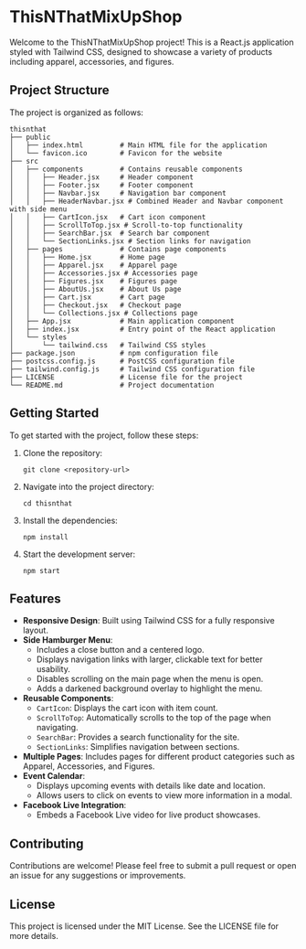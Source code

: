# ThisNThatMixUpShop

Welcome to the ThisNThatMixUpShop project! This is a React.js application styled with Tailwind CSS, designed to showcase a variety of products including apparel, accessories, and figures.

## Project Structure

The project is organized as follows:

```
thisnthat
├── public
│   ├── index.html         # Main HTML file for the application
│   └── favicon.ico        # Favicon for the website
├── src
│   ├── components         # Contains reusable components
│   │   ├── Header.jsx     # Header component
│   │   ├── Footer.jsx     # Footer component
│   │   ├── Navbar.jsx     # Navigation bar component
│   │   ├── HeaderNavbar.jsx # Combined Header and Navbar component with side menu
│   │   ├── CartIcon.jsx   # Cart icon component
│   │   ├── ScrollToTop.jsx # Scroll-to-top functionality
│   │   ├── SearchBar.jsx  # Search bar component
│   │   └── SectionLinks.jsx # Section links for navigation
│   ├── pages              # Contains page components
│   │   ├── Home.jsx       # Home page
│   │   ├── Apparel.jsx    # Apparel page
│   │   ├── Accessories.jsx # Accessories page
│   │   ├── Figures.jsx    # Figures page
│   │   ├── AboutUs.jsx    # About Us page
│   │   ├── Cart.jsx       # Cart page
│   │   ├── Checkout.jsx   # Checkout page
│   │   └── Collections.jsx # Collections page
│   ├── App.jsx            # Main application component
│   ├── index.jsx          # Entry point of the React application
│   └── styles
│       └── tailwind.css   # Tailwind CSS styles
├── package.json           # npm configuration file
├── postcss.config.js      # PostCSS configuration file
├── tailwind.config.js     # Tailwind CSS configuration file
├── LICENSE                # License file for the project
└── README.md              # Project documentation
```

## Getting Started

To get started with the project, follow these steps:

1. Clone the repository:
   ```
   git clone <repository-url>
   ```

2. Navigate into the project directory:
   ```
   cd thisnthat
   ```

3. Install the dependencies:
   ```
   npm install
   ```

4. Start the development server:
   ```
   npm start
   ```

## Features

- **Responsive Design**: Built using Tailwind CSS for a fully responsive layout.
- **Side Hamburger Menu**:
  - Includes a close button and a centered logo.
  - Displays navigation links with larger, clickable text for better usability.
  - Disables scrolling on the main page when the menu is open.
  - Adds a darkened background overlay to highlight the menu.
- **Reusable Components**:
  - `CartIcon`: Displays the cart icon with item count.
  - `ScrollToTop`: Automatically scrolls to the top of the page when navigating.
  - `SearchBar`: Provides a search functionality for the site.
  - `SectionLinks`: Simplifies navigation between sections.
- **Multiple Pages**: Includes pages for different product categories such as Apparel, Accessories, and Figures.
- **Event Calendar**:
  - Displays upcoming events with details like date and location.
  - Allows users to click on events to view more information in a modal.
- **Facebook Live Integration**:
  - Embeds a Facebook Live video for live product showcases.

## Contributing

Contributions are welcome! Please feel free to submit a pull request or open an issue for any suggestions or improvements.

## License

This project is licensed under the MIT License. See the LICENSE file for more details.
